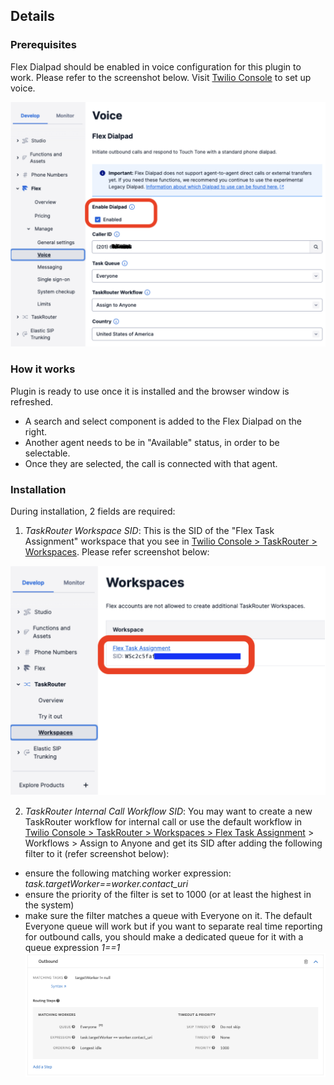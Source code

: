 ## Details

### Prerequisites
Flex Dialpad should be enabled in voice configuration for this plugin to work. Please refer to the screenshot below. Visit [Twilio Console](https://console.stage.twilio.com/us1/develop/flex/manage/voice) to set up voice.

![Dialpad configuration](https://raw.githubusercontent.com/twilio/flex-plugin-library-internal-call/main/screenshots/dialpad.png)

### How it works
Plugin is ready to use once it is installed and the browser window is refreshed.
- A search and select component is added to the Flex Dialpad on the right.
- Another agent needs to be in "Available" status, in order to be selectable.
- Once they are selected, the call is connected with that agent.

### Installation
During installation, 2 fields are required:

1. *TaskRouter Workspace SID*: This is the SID of the "Flex Task Assignment" workspace that you see in [Twilio Console > TaskRouter > Workspaces](https://console.stage.twilio.com/us1/develop/taskrouter/workspaces). Please refer screenshot below:

![Workspace SID configuration](https://raw.githubusercontent.com/twilio/flex-plugin-library-internal-call/main/screenshots/taskrouter.png)

2. *TaskRouter Internal Call Workflow SID*: You may want to create a new TaskRouter workflow for internal call or use the default workflow in [Twilio Console > TaskRouter > Workspaces > Flex Task Assignment](https://console.stage.twilio.com/us1/develop/taskrouter/workspaces) > Workflows > Assign to Anyone and get its SID after adding the following filter to it (refer screenshot below):
-   ensure the following matching worker expression:  _task.targetWorker==worker.contact_uri_
-   ensure the priority of the filter is set to 1000 (or at least the highest in the system)
-   make sure the filter matches a queue with Everyone on it. The default Everyone queue will work but if you want to separate real time reporting for outbound calls, you should make a dedicated queue for it with a queue expression  _1==1_
![Outbound Filter Configuration](https://github.com/twilio/flex-plugin-library-internal-call/raw/main/screenshots/outbound-filter.png)
